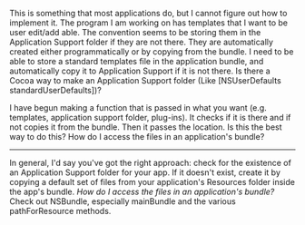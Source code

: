 
This is something that most applications do, but I cannot figure out how to implement it. The program I am working on has templates that I want to be user edit/add able. The convention seems to be storing them in the Application Support folder if they are not there. They are automatically created either programmatically or by copying from the bundle. I need to be able to store a standard templates file in the application bundle, and automatically copy it to Application Support if it is not there. Is there a Cocoa way to make an Application Support folder (Like [NSUserDefaults standardUserDefaults])? 

I have begun making a function that is passed in what you want (e.g. templates, application support folder, plug-ins). It checks if it is there and if not copies it from the bundle. Then it passes the location. Is this the best way to do this? How do I access the files in an application's bundle?

----
In general, I'd say you've got the right approach: check for the existence of an Application Support folder for your app. If it doesn't exist, create it by copying a default set of files from your application's Resources folder inside the app's bundle.
*How do I access the files in an application's bundle?*
Check out NSBundle, especially mainBundle and the various pathForResource methods.
